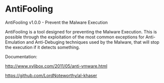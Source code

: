 # AntiFooling
AntiFooling v1.0.0 - Prevent the Malware Execution

AntiFooling is a tool designed for preventing the Malware Execution. This is possible through the exploitation of the most common exceptions for Anti-Emulation and Anti-Debuging techniques used by the Malware, that will stop the execution if it detects something.


Documentation:

http://www.xylibox.com/2011/05/anti-vmware.html
  
https://github.com/LordNoteworthy/al-khaser
